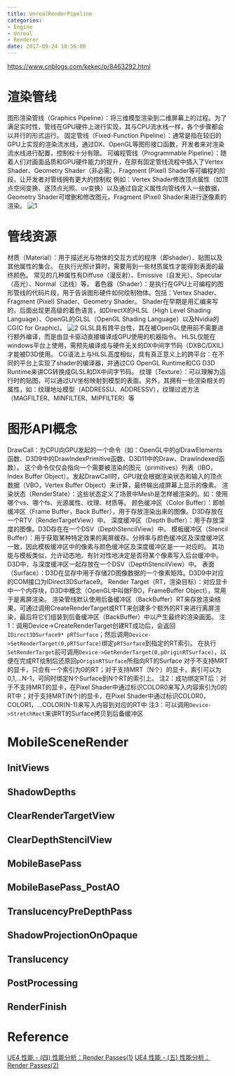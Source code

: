 ```yaml
---
title: UnrealRenderPipeline
categories: 
- Engine
- Unreal
- Renderer
date: 2017-09-24 10:56:00
---
```

https://www.cnblogs.com/kekec/p/8463292.html
# 渲染管线
图形渲染管线（Graphics Pipeline）：将三维模型渲染到二维屏幕上的过程。为了满足实时性，管线在GPU硬件上进行实现，其与CPU流水线一样，各个步骤都会以并行的形式运行。
固定管线（Fixed-Function Pipeline）：通常是指在较旧的GPU上实现的渲染流水线，通过DX、OpenGL等图形接口函数，开发者来对渲染流水线进行配置，控制权十分有限。
可编程管线（Programmable Pipeline）：随着人们对画面品质和GPU硬件能力的提升，在原有固定管线流程中插入了Vertex Shader、Geometry Shader（非必需）、Fragment (Pixel) Shader等可编程的阶段，让开发者对管线拥有更大的控制权
例如：Vertex Shader修改顶点属性（如顶点空间变换、逐顶点光照、uv变换）以及通过自定义属性向管线传入一些数据，Geometry Shader可增删和修改图元，Fragment (Pixel) Shader来进行逐像素的渲染。
![1](1.png)
# 管线资源
材质（Material）：用于描述光与物体的交互方式的程序（即shader）、贴图以及其他属性的集合。
在执行光照计算时，需要用到一些材质属性才能得到表面的最终颜色。
常见的几种属性有Diffuse（漫反射）、Emissive（自发光）、Specular（高光）、Normal（法线）等。
着色器（Shader）：是执行在GPU上可编程的图形管线的代码片段，用于告诉图形硬件如何绘制物体。包括：Vertex Shader、Fragment (Pixel) Shader、Geometry Shader。
Shader在早期是用汇编来写的，后面出现更高级的着色语言，如DirectX的HLSL（High Level Shading Language）、OpenGL的GLSL（OpenGL Shading Language）以及Nvidia的CG(C for Graphic)。
![2](2.png)
GLSL具有跨平台性，其在被OpenGL使用前不需要进行额外编译，而是由显卡驱动直接编译成GPU使用的机器指令。
HLSL仅能在windows平台上使用，需预先编译成与硬件无关的DX中间字节码（DXBC/DXIL)才能被D3D使用。
CG语法上与HLSL高度相似，具有真正意义上的跨平台：在不同的平台上实现了shader的编译器，并通过CG OpenGL Runtime和CG D3D Runtime来讲CG转换成GLSL和DX中间字节码。
纹理（Texture）：可以理解为运行时的贴图，可以通过UV坐标映射到模型的表面。另外，其拥有一些渲染相关的属性，如：纹理地址模型（ADDRESSU、ADDRESSV），纹理过滤方法（MAGFILTER、MINFILTER、MIPFILTER）等

# 图形API概念
DrawCall：为CPU向GPU发起的一个命令（如：OpenGL中的glDrawElements函数、D3D9中的DrawIndexPrimitive函数、D3D11中的Draw、DrawIndexed函数）。
这个命令仅仅会指向一个需要被渲染的图元（primitives）列表（IBO，Index Buffer Object）。发起DrawCall时，GPU就会根据渲染状态和输入的顶点数据（VBO，Vertex Buffer Object）来计算，最终输出成屏幕上显示的像素。
渲染状态（RenderState）：这些状态定义了场景中Mesh是怎样被渲染的。如：使用哪个vs、哪个fs、光源属性、纹理、材质等。
颜色缓冲区（Color Buffer）：即帧缓冲区（Frame Buffer，Back Buffer），用于存放渲染出来的图像。D3D存放在一个RTV（RenderTargetView）中。
深度缓冲区（Depth Buffer）：用于存放深度的图像。D3D存在在一个DSV（DepthStencilView）中。
模板缓冲区（Stencil Buffer）：用于获取某种特定效果的离屏缓存。分辨率与颜色缓冲区及深度缓冲区一致，因此模板缓冲区中的像素与颜色缓冲区及深度缓冲区是一一对应的。
其功能与模板类似，允许动态地、有针对性地决定是否将某个像素写入后台缓冲中。
D3D中，与深度缓冲区一起存放在一个DSV（DepthStencilView）中。
表面（Surface）：D3D在显存中用于存储2D图像数据的一个像素矩阵。D3D9中对应的COM接口为IDirect3DSurface9。
Render Target（RT，渲染目标）：对应显卡中一个内存块，D3D中概念（OpenGL中叫做FBO，FrameBuffer Object），常用于是离屏渲染。
渲染管线默认使用后备缓冲区（BackBuffer）RT来存放渲染结果，可通过调用CreateRenderTarget或RTT来创建多个额外的RT来进行离屏渲染，最后将它们组装到后备缓冲区（BackBuffer）中以产生最终的渲染画面。
注1：调用Device->CreateRenderTarget创建RT成功后，会返回`IDirect3DSurface9* pRTSurface`；然后调用`Device->SetRenderTarget(0,pRTSurface)`绑定`pRTSurface`到指定的RT索引。
在执行`SetRenderTarget`前可调用`Device->GetRenderTarget(0,pOriginRTSurface)`，以便在完成RT绘制后还原回`pOriginRTSurface`所指向RT的Surface
对于不支持MRT的显卡，只会有一个索引为0的RT；对于支持MRT（N个）的显卡，索引可以为0,1,...N-1，可同时绑定N个Surface到N个RT的索引上。
注2：成功绑定RT后：对于不支持MRT的显卡，在Pixel Shader中通过标识COLOR0来写入内容索引为0的RT中；对于支持MRT(N个)的显卡，在Pixel Shader中通过标识COLOR0，COLOR1，...COLOR(N-1)来写入内容到对应的RT中
注3：可以调用`Device->StretchRect`来讲RT的Surface拷贝到后备缓冲区

# MobileSceneRender
## InitViews
## ShadowDepths
## ClearRenderTargetView
## ClearDepthStencilView
## MobileBasePass
## MobileBasePass_PostAO
## TranslucencyPreDepthPass
## ShadowProjectionOnOpaque
## Translucency
## PostProcessing
## RenderFinish

# Reference

[UE4 性能 - (四) 性能分析：Render Passes(1)](https://zhuanlan.zhihu.com/p/449850501)
[UE4 性能 - (五) 性能分析：Render Passes(2)](https://zhuanlan.zhihu.com/p/455253476)

